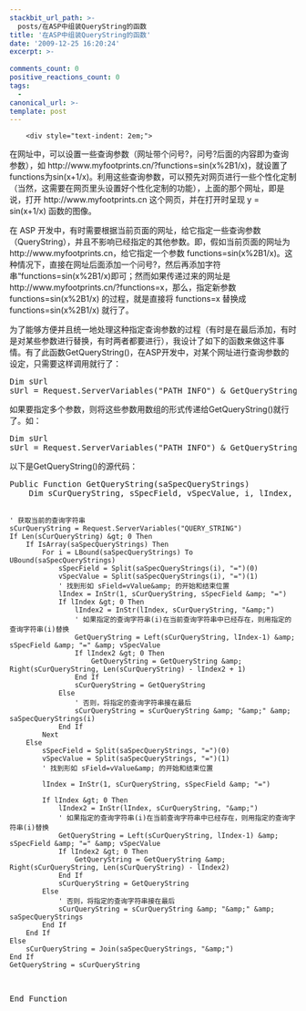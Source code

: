 ```yaml
---
stackbit_url_path: >-
  posts/在ASP中组装QueryString的函数
title: '在ASP中组装QueryString的函数'
date: '2009-12-25 16:20:24'
excerpt: >-
  
comments_count: 0
positive_reactions_count: 0
tags: 
  - 
canonical_url: >-
template: post
---
```


        <div style="text-indent: 2em;">
<p>在网址中，可以设置一些查询参数（网址带个问号?，问号?后面的内容即为查询参数），如 http://www.myfootprints.cn/?functions=sin(x%2B1/x)，就设置了functions为sin(x+1/x)。利用这些查询参数，可以预先对网页进行一些个性化定制（当然，这需要在网页里头设置好个性化定制的功能），上面的那个网址，即是说，打开 http://www.myfootprints.cn 这个网页，并在打开时呈现 y = sin(x+1/x) 函数的图像。</p>
<p>在 ASP 开发中，有时需要根据当前页面的网址，给它指定一些查询参数（QueryString），并且不影响已经指定的其他参数。即，假如当前页面的网址为 http://www.myfootprints.cn，给它指定一个参数 functions=sin(x%2B1/x)。这种情况下，直接在网址后面添加一个问号?，然后再添加字符串“functions=sin(x%2B1/x)即可；然而如果传递过来的网址是 http://www.myfootprints.cn/?functions=x，那么，指定新参数 functions=sin(x%2B1/x) 的过程，就是直接将 functions=x 替换成 functions=sin(x%2B1/x) 就行了。</p>
<p>为了能够方便并且统一地处理这种指定查询参数的过程（有时是在最后添加，有时是对某些参数进行替换，有时两者都要进行），我设计了如下的函数来做这件事情。有了此函数GetQueryString()，在ASP开发中，对某个网址进行查询参数的设定，只需要这样调用就行了：</p>
<pre class="brush: vb" style="text-indent: 0;">Dim sUrl
sUrl = Request.ServerVariables("PATH_INFO") &amp; GetQueryString("functions=sin(x%2B1/x)")
</pre>
<p>如果要指定多个参数，则将这些参数用数组的形式传递给GetQueryString()就行了。如：</p>
<pre class="brush: vb" style="text-indent: 0;">Dim sUrl
sUrl = Request.ServerVariables("PATH_INFO") &amp; GetQueryString(Array("functions=sin(x%2B1/x)", "minOfx=-10", "maxOfx=10"))
</pre>
<p>以下是GetQueryString()的源代码：</p>
<pre class="brush: vb" style="text-indent: 0;">Public Function GetQueryString(saSpecQueryStrings)
    Dim sCurQueryString, sSpecField, vSpecValue, i, lIndex, lIndex2
    
    ' 获取当前的查询字符串
    sCurQueryString = Request.ServerVariables("QUERY_STRING")
    If Len(sCurQueryString) &gt; 0 Then
        If IsArray(saSpecQueryStrings) Then
            For i = LBound(saSpecQueryStrings) To UBound(saSpecQueryStrings)
                sSpecField = Split(saSpecQueryStrings(i), "=")(0)
                vSpecValue = Split(saSpecQueryStrings(i), "=")(1)
                ' 找到形如 sField=vValue&amp; 的开始和结束位置
                lIndex = InStr(1, sCurQueryString, sSpecField &amp; "=")                                            
                If lIndex &gt; 0 Then
                    lIndex2 = InStr(lIndex, sCurQueryString, "&amp;")
                    ' 如果指定的查询字符串(i)在当前查询字符串中已经存在，则用指定的查询字符串(i)替换
                    GetQueryString = Left(sCurQueryString, lIndex-1) &amp; sSpecField &amp; "=" &amp; vSpecValue 
                    If lIndex2 &gt; 0 Then
                        GetQueryString = GetQueryString &amp; Right(sCurQueryString, Len(sCurQueryString) - lIndex2 + 1)
                    End If
                    sCurQueryString = GetQueryString
                Else
                    ' 否则，将指定的查询字符串接在最后
                    sCurQueryString = sCurQueryString &amp; "&amp;" &amp; saSpecQueryStrings(i)
                End If
            Next
        Else
            sSpecField = Split(saSpecQueryStrings, "=")(0)
            vSpecValue = Split(saSpecQueryStrings, "=")(1)
            ' 找到形如 sField=vValue&amp; 的开始和结束位置
            
            lIndex = InStr(1, sCurQueryString, sSpecField &amp; "=")
            
            If lIndex &gt; 0 Then
                lIndex2 = InStr(lIndex, sCurQueryString, "&amp;")
                ' 如果指定的查询字符串(i)在当前查询字符串中已经存在，则用指定的查询字符串(i)替换
                GetQueryString = Left(sCurQueryString, lIndex-1) &amp; sSpecField &amp; "=" &amp; vSpecValue 
                If lIndex2 &gt; 0 Then
                    GetQueryString = GetQueryString &amp; Right(sCurQueryString, Len(sCurQueryString) - lIndex2)
                End If
                sCurQueryString = GetQueryString
            Else
                ' 否则，将指定的查询字符串接在最后
                sCurQueryString = sCurQueryString &amp; "&amp;" &amp; saSpecQueryStrings
            End If
        End If
    Else
        sCurQueryString = Join(saSpecQueryStrings, "&amp;")
    End If
    GetQueryString = sCurQueryString
End Function
</pre>
</div>
      